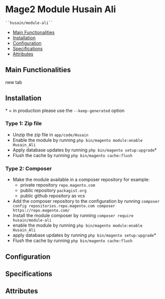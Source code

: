 # Mage2 Module Husain Ali

    ``husain/module-ali``

 - [Main Functionalities](#markdown-header-main-functionalities)
 - [Installation](#markdown-header-installation)
 - [Configuration](#markdown-header-configuration)
 - [Specifications](#markdown-header-specifications)
 - [Attributes](#markdown-header-attributes)


## Main Functionalities
new tab

## Installation
\* = in production please use the `--keep-generated` option

### Type 1: Zip file

 - Unzip the zip file in `app/code/Husain`
 - Enable the module by running `php bin/magento module:enable Husain_Ali`
 - Apply database updates by running `php bin/magento setup:upgrade`\*
 - Flush the cache by running `php bin/magento cache:flush`

### Type 2: Composer

 - Make the module available in a composer repository for example:
    - private repository `repo.magento.com`
    - public repository `packagist.org`
    - public github repository as vcs
 - Add the composer repository to the configuration by running `composer config repositories.repo.magento.com composer https://repo.magento.com/`
 - Install the module composer by running `composer require husain/module-ali`
 - enable the module by running `php bin/magento module:enable Husain_Ali`
 - apply database updates by running `php bin/magento setup:upgrade`\*
 - Flush the cache by running `php bin/magento cache:flush`


## Configuration




## Specifications




## Attributes



